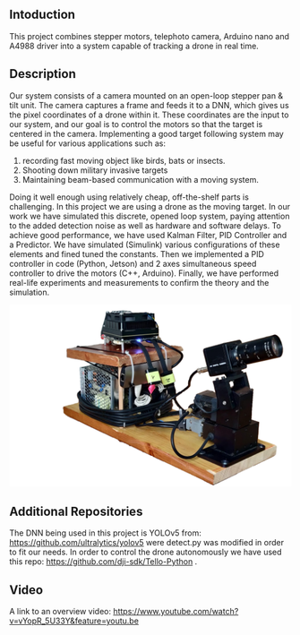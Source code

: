 ## Intoduction
This project combines stepper motors, telephoto camera, Arduino nano and A4988 driver into a system capable of tracking a drone in real time.

## Description
Our system consists of a camera mounted on an open-loop stepper pan & tilt unit. The camera captures a frame and feeds it to a DNN, which gives us the pixel coordinates of a drone within it. These coordinates are the input to our system, and our goal is to control the motors so that the target is centered in the camera.
Implementing a good target following system may be useful for various applications such as: 
1.	recording fast moving object like birds, bats or insects.
2.	Shooting down military invasive targets
3.	Maintaining beam-based communication with a moving system.

Doing it well enough using relatively cheap, off-the-shelf parts is challenging. In this project we are using a drone as the moving target.
In our work we have simulated this discrete, opened loop system, paying attention to the added detection noise as well as hardware and software delays.
To achieve good performance, we have used Kalman Filter, PID Controller and a Predictor.  We have simulated (Simulink) various configurations of these elements and fined tuned the constants. Then we implemented a PID controller in code (Python, Jetson) and 2 axes simultaneous speed controller to drive the motors (C++, Arduino). Finally, we have performed real-life experiments and measurements to confirm the theory and the simulation.

<img src="https://github.com/AmirSa7/Drone-Tracking-Gimbal-Control/blob/main/Report/Report%20images/the_system_ver02.png" width="900"></a>

## Additional Repositories
The DNN being used in this project is YOLOv5 from: https://github.com/ultralytics/yolov5 were detect.py was modified in order to fit our needs.
In order to control the drone autonomously we have used this repo: https://github.com/dji-sdk/Tello-Python .

## Video
A link to an overview video:
https://www.youtube.com/watch?v=vYopR_5U33Y&feature=youtu.be